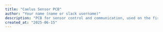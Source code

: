 ```yaml
---
title: "Caelus Sensor PCB"
author: "Your name (name or slack username)"
description: "PCB for sensor control and communication, used on the first liquid fueled rocket built by high schoolers!"
created_at: "2025-06-15"
---
```

